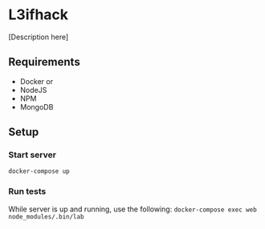 # L3ifhack

[Description here]

## Requirements
* Docker
or
* NodeJS
* NPM
* MongoDB

## Setup

### Start server

`docker-compose up`

### Run tests

While server is up and running, use the following:
`docker-compose exec web node_modules/.bin/lab`
